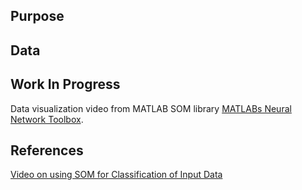## Purpose

## Data

## Work In Progress
Data visualization video from MATLAB SOM library [MATLABs Neural Network Toolbox](https://www.youtube.com/watch?v=1z5wDCubvV0).

## References
[Video on using SOM for Classification of Input Data](https://www.youtube.com/watch?v=H9H6s-x-0YE)

